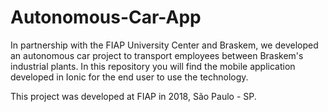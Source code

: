 # Autonomous-Car-App

In partnership with the FIAP University Center and Braskem, we developed an autonomous car project to transport employees between Braskem's industrial plants. In this repository you will find the mobile application developed in Ionic for the end user to use the technology.

This project was developed at FIAP in 2018, São Paulo - SP.
